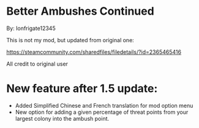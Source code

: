 # Better Ambushes Continued
By: Ionfrigate12345

This is not my mod, but updated from original one:

https://steamcommunity.com/sharedfiles/filedetails/?id=2365465416

All credit to original user


# New feature after 1.5 update:

- Added Simplified Chinese and French translation for mod option menu
- New option for adding a given percentage of threat points from your largest colony into the ambush point.